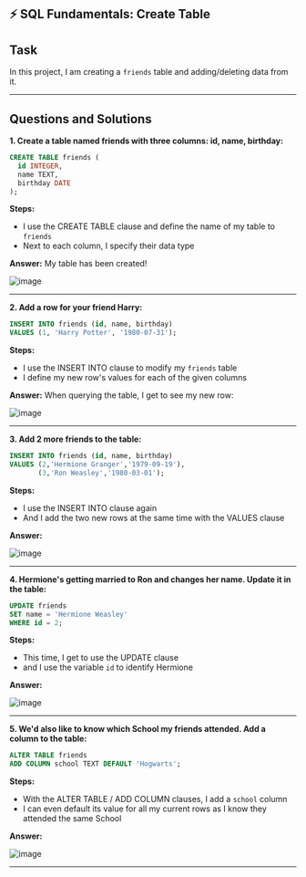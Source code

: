 ## ⚡ SQL Fundamentals: Create Table

## Task
In this project, I am creating a `friends` table and adding/deleting data from it.

***

## Questions and Solutions

**1. Create a table named friends with three columns: id, name, birthday:**

```sql
CREATE TABLE friends (
  id INTEGER,
  name TEXT,
  birthday DATE
);
```

**Steps:**
- I use the CREATE TABLE clause and define the name of my table to `friends`
- Next to each column, I specify their data type

**Answer:**
My table has been created!

![image](https://github.com/elizabeth-gj/codecademy-bi-data-analyst-path/assets/64903268/482b645c-f122-45e6-b021-11454ee3fbed)

***
**2. Add a row for your friend Harry:**

```sql
INSERT INTO friends (id, name, birthday)
VALUES (1, 'Harry Potter', '1980-07-31');
```

**Steps:**
- I use the INSERT INTO clause to modify my `friends` table
- I define my new row's values for each of the given columns

**Answer:**
When querying the table, I get to see my new row:

![image](https://github.com/elizabeth-gj/codecademy-bi-data-analyst-path/assets/64903268/4d13b14f-38d0-4090-93ab-8bde12798cd9)

***
**3. Add 2 more friends to the table:**

```sql
INSERT INTO friends (id, name, birthday)
VALUES (2,'Hermione Granger','1979-09-19'),
       (3,'Ron Weasley','1980-03-01');  
```

**Steps:**
- I use the INSERT INTO clause again
- And I add the two new rows at the same time with the VALUES clause
 
**Answer:**

![image](https://github.com/elizabeth-gj/codecademy-bi-data-analyst-path/assets/64903268/2b39e37f-e559-40a8-83f9-a586a62d5513)

***
**4. Hermione's getting married to Ron and changes her name. Update it in the table:**

```sql
UPDATE friends
SET name = 'Hermione Weasley'
WHERE id = 2; 
```

**Steps:**
- This time, I get to use the UPDATE clause
- and I use the variable `id` to identify Hermione
 
**Answer:**

![image](https://github.com/elizabeth-gj/codecademy-bi-data-analyst-path/assets/64903268/46206320-5aee-44a6-b27d-08126cbb6d7e)

***

**5. We'd also like to know which School my friends attended. Add a column to the table:**

```sql
ALTER TABLE friends
ADD COLUMN school TEXT DEFAULT 'Hogwarts';
```

**Steps:**
- With the ALTER TABLE / ADD COLUMN clauses, I add a `school` column
- I can even default its value for all my current rows as I know they attended the same School
 
**Answer:**

![image](https://github.com/elizabeth-gj/codecademy-bi-data-analyst-path/assets/64903268/fce41b16-360e-45f6-b1bf-90c55e0ac641)

***
